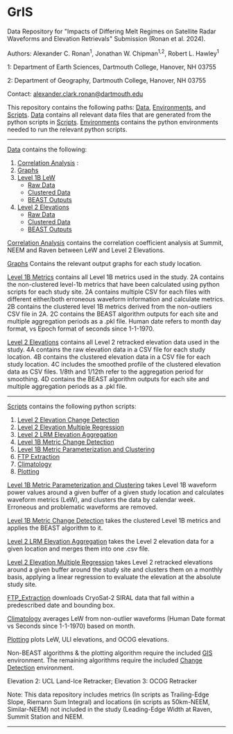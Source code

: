 # GrIS
Data Repository for "Impacts of Differing Melt Regimes on Satellite Radar Waveforms and Elevation Retrievals" Submission (Ronan et al. 2024).

Authors:
Alexander C. Ronan<sup>1</sup>, Jonathan W. Chipman<sup>1,2</sup>, Robert L. Hawley<sup>1</sup>

1: Department of Earth Sciences, Dartmouth College, Hanover, NH 03755

2: Department of Geography, Dartmouth College, Hanover, NH 03755

Contact: alexander.clark.ronan@dartmouth.edu


This repository contains the following paths: [Data](/Data/), [Environments](/Environments/), and [Scripts](/Scripts/).
[Data](/Data/) contains all relevant data files that are generated from the python scripts in [Scripts](/Scripts/). [Environments](/Environments/) contains the python environments needed to run the relevant python scripts. 

--------------------------------------------------------------------------------------------------
[Data](/Data/) contains the following:
  1. [Correlation Analysis](/Data/Correlation_Analysis/) : 
  2. [Graphs](/Data/Graphs/)
  3. [Level 1B LeW](/Data/Level_1B_Metrics/)
     * [Raw Data](/Data/Level_1B_Metrics/Level_1B_Raw_Data/)
     * [Clustered Data](/Data/Level_1B_Metrics/Level_1B_Clustered_Data/)
     * [BEAST Outputs](/Data/Level_1B_Metrics/Level_1B_BEAST_Outputs/)
  4. [Level 2 Elevations](/Data/Level_2_Elevations/)
     * [Raw Data](/Data/Level_2_Elevations/Level_2_Elevation_Raw_Data/)
     * [Clustered Data](/Data/Level_2_Elevations/Level_2_Elevation_Clustered_Data/)
     * [BEAST Outputs](/Data/Level_2_Elevations/Level_2_Elevation_BEAST_Outputs/)



[Correlation Analysis](/Data/Correlation_Analysis/) contains the correlation coefficient analysis at Summit, NEEM and Raven between LeW and Level 2 Elevations.

[Graphs](/Data/Graphs/) Contains the relevant output graphs for each study location.

[Level 1B Metrics](/Data/Level_1B_Metrics/) contains all Level 1B metrics used in the study. 2A contains the non-clustered level-1b metrics that have been calculated using python scripts for each study site. 2A contains multiple CSV for each files with different either/both erroneous waveform information and calculate metrics. 2B contains the clustered level 1B metrics derived from the non-outliers CSV file in 2A. 2C contains the BEAST algorithm outputs for each site and multiple aggregation periods as a .pkl file. Human date refers to month day format, vs Epoch format of seconds since 1-1-1970.

[Level 2 Elevations](/Data/Level_2_Elevations/) contains all Level 2 retracked elevation data used in the study. 4A contains the raw elevation data in a CSV file for each study location. 4B contains the clustered elevation data in a CSV file for each study location. 4C includes the smoothed profile of the clustered elevation data as CSV files. 1/8th and 1/12th refer to the aggregation period for smoothing. 4D contains the BEAST algorithm outputs for each site and multiple aggregation periods as a .pkl file. 


--------------------------------------------------------------------------------------------------

[Scripts](/Scripts/) contains the following python scripts:
  1. [Level 2 Elevation Change Detection](/Scripts/elevation_change_detection.py)
  2. [Level 2 Elevation Multiple Regression](/Scripts/elevation_multiple_regression.py)
  3. [Level 2 LRM Elevation Aggregation](/Scripts/level_2_lrm_elevation_aggregation.py)
  4. [Level 1B Metric Change Detection](/Scripts/metric_change_detection.py)
  5. [Level 1B Metric Parameterization and Clustering](/Scripts/parameterization_and_clustering_metrics.py)
  6. [FTP Extraction](/Scripts/ftp_server_extraction.py)
  7. [Climatology](/Scripts/Climatology_LeW.py)
  8. [Plotting](/Scripts/LeW/Elevations_Plot_v2.py)


[Level 1B Metric Parameterization and Clustering](/Scripts/parameterization_and_clustering_metrics.py) takes Level 1B waveform power values around a given buffer of a given study location and calculates waveform metrics (LeW), and clusters the data by calendar week. Erroneous and problematic waveforms are removed. 

[Level 1B Metric Change Detection](/Scripts/metric_change_detection.py) takes the clustered Level 1B metrics and applies the BEAST algorithm to it.

[Level 2 LRM Elevation Aggregation](/Scripts/level_2_lrm_elevation_aggregation.py) takes the Level 2 elevation data for a given location and merges them into one .csv file.

[Level 2 Elevation Multiple Regression](/Scripts/elevation_multiple_regression.py) takes Level 2 retracked elevations around a given buffer around the study site and clusters them on a monthly basis, applying a linear regression to evaluate the elevation at the absolute study site.

[FTP_Extraction](/Scripts/ftp_server_extraction.py) downloads CryoSat-2 SIRAL data that fall within a predescribed date and bounding box.

[Climatology](/Scripts/Climatology_LeW.py) averages LeW from non-outlier waveforms (Human Date format vs Seconds since 1-1-1970) based on month.

[Plotting](/Scripts/LeW/Elevations_Plot_v2.py) plots LeW, ULI elevations, and OCOG elevations.

Non-BEAST algorithms & the plotting algorithm require the included [GIS](/Environments/GIS_environment.yaml) environment. The remaining algorithms require the included [Change Detection](change_detection_environment.yaml) environment.

Elevation 2: UCL Land-Ice Retracker; Elevation 3: OCOG Retracker

Note: This data repository includes metrics (In scripts as Trailing-Edge Slope, Riemann Sum Integral)  and locations (in scripts as 50km-NEEM, Similar-NEEM) not included in the study (Leading-Edge Width at Raven, Summit Station and NEEM.

--------------------------------------------------------------------------------------------------







